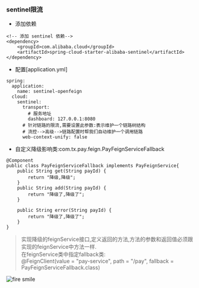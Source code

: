 ### sentinel限流

- 添加依赖
```
<!-- 添加 sentinel 依赖-->
<dependency>
    <groupId>com.alibaba.cloud</groupId>
    <artifactId>spring-cloud-starter-alibaba-sentinel</artifactId>
</dependency>
```
- 配置[application.yml]
```
spring:
  application:
    name: sentinel-openfeign
  cloud:
    sentinel:
      transport:
        # 服务地址
        dashboard: 127.0.0.1:8080 
      # 针对链路的限流,需要设置此参数:表示维护一个链路树结构 
      # 流控-->高级-->链路配置时帮我们自动维护一个调用链路
      web-context-unify: false
```
- 自定义降级影响类:com.tx.pay.feign.PayFeignServiceFallback
```
@Component
public class PayFeignServiceFallback implements PayFeignService{
    public String get(String payId) {
        return "降级,降级";
    }
    public String add(String payId) {
        return "降级了,降级了";
    }

    public String error(String payId) {
        return "降级了,降级了";
    }
}
```

>实现降级的feignService接口,定义返回的方法,方法的参数和返回值必须跟实现的feignService中方法一样.  
>在feignService类中指定fallback类:  
>@FeignClient(value = "pay-service", path = "/pay", fallback = PayFeignServiceFallback.class)

![fire smile](../fire_smile.gif)